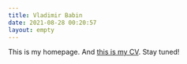 ```yaml
---
title: Vladimir Babin
date: 2021-08-28 00:20:57
layout: empty
---
```


This is my homepage. And <a href="/cv">this is my CV</a>. Stay tuned!
